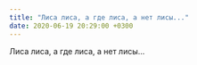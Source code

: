 ```yaml
---
title: "Лиса лиса, а где лиса, а нет лисы..."
date: 2020-06-19 20:29:00 +0300
---
```


Лиса лиса, а где лиса, а нет лисы...

